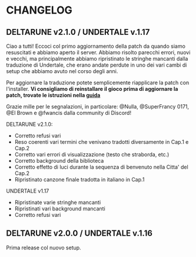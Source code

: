 # CHANGELOG

## DELTARUNE v2.1.0 / UNDERTALE v.1.17

Ciao a tutti! Eccoci col primo aggiornamento della patch da quando siamo resuscitati e abbiamo aperto il server. Abbiamo risolto parecchi errori, nuovi e vecchi, ma principalmente abbiamo ripristinato le stringhe mancanti dalla traduzione di Undertale, che erano andate perdute in uno dei vari cambi di setup che abbiamo avuto nel corso degli anni.

Per aggiornare la traduzione potete semplicemente riapplicare la patch con l'installer. **Vi consigliamo di reinstallare il gioco prima di aggiornare la patch, trovate le istruzioni nella [guida](https://github.com/USPAssets/Installer)**

Grazie mille per le segnalazioni, in particolare: @Nulla, @SuperFrancy 0171, @El Brown e @fwancis dalla community di Discord!

DELTARUNE v2.1.0:

- Corretto refusi vari
- Reso coerenti vari termini che venivano tradotti diversamente in Cap.1 e Cap.2
- Corretto vari errori di visualizzazione (testo che straborda, etc.)
- Corretto background della biblioteca
- Corretto effetto di luci durante la sequenza di benvenuto nella Citta' del Cap.2
- Ripristinato canzone finale tradotta in italiano in Cap.1

UNDERTALE v1.17

- Ripristinate varie stringhe mancanti
- Ripristinati vari background mancanti
- Corretto refusi vari

## DELTARUNE v2.0.0 / UNDERTALE v.1.16

Prima release col nuovo setup.
